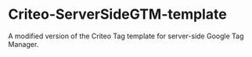 # Criteo-ServerSideGTM-template
A modified version of the Criteo Tag template for server-side Google Tag Manager.
